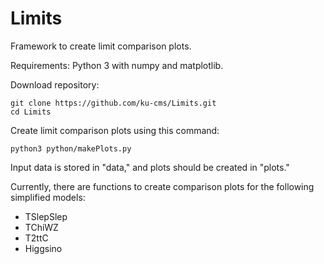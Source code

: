# Limits

Framework to create limit comparison plots.

Requirements: Python 3 with numpy and matplotlib.

Download repository:
```
git clone https://github.com/ku-cms/Limits.git
cd Limits
```

Create limit comparison plots using this command:
```
python3 python/makePlots.py
```

Input data is stored in "data," and plots should be created in "plots."

Currently, there are functions to create comparison plots for the following simplified models:
- TSlepSlep
- TChiWZ
- T2ttC
- Higgsino

